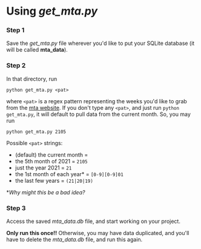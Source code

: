 # Using *get_mta.py*

### Step 1

Save the *get_mta.py* file wherever you'd like to put your SQLite database (it will be called **mta_data**).

### Step 2

In that directory, run 

```
python get_mta.py <pat>
```

where `<pat>` is a regex pattern representing the weeks you'd like to grab from the [mta website](http://web.mta.info/developers/turnstile.html). If you don't type any `<pat>`, and just run `python get_mta.py`, it will default to pull data from the current month. So, you may run

```
python get_mta.py 2105
```

Possible `<pat>` strings:

* (default) the current month = `  `
* the 5th month of 2021 = `2105`
* just the year 2021 = `21`
* the 1st month of each year* = `[0-9][0-9]01`
* the last few years = `(21|20|19)`

**Why might this be a bad idea?*

### Step 3

Access the saved *mta_data.db* file, and start working on your project.

**Only run this once!!** Otherwise, you may have data duplicated, and you'll have to delete the *mta_data.db* file, and run this again.
